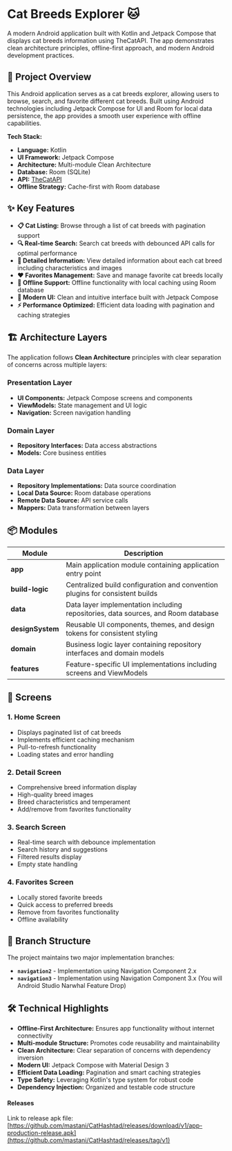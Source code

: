 # Cat Breeds Explorer 🐱

A modern Android application built with Kotlin and Jetpack Compose that displays cat breeds information using TheCatAPI. The app demonstrates clean architecture principles, offline-first approach, and modern Android development practices.

## 📱 Project Overview

This Android application serves as a cat breeds explorer, allowing users to browse, search, and favorite different cat breeds. Built using Android technologies including Jetpack Compose for UI and Room for local data persistence, the app provides a smooth user experience with offline capabilities.

**Tech Stack:**
- **Language:** Kotlin
- **UI Framework:** Jetpack Compose
- **Architecture:** Multi-module Clean Architecture
- **Database:** Room (SQLite)
- **API:** [TheCatAPI](https://thecatapi.com)
- **Offline Strategy:** Cache-first with Room database

## ✨ Key Features

- **📋 Cat Listing:** Browse through a list of cat breeds with pagination support
- **🔍 Real-time Search:** Search cat breeds with debounced API calls for optimal performance
- **📖 Detailed Information:** View detailed information about each cat breed including characteristics and images
- **❤️ Favorites Management:** Save and manage favorite cat breeds locally
- **🔄 Offline Support:** Offline functionality with local caching using Room database
- **📱 Modern UI:** Clean and intuitive interface built with Jetpack Compose
- **⚡ Performance Optimized:** Efficient data loading with pagination and caching strategies

## 🏗️ Architecture Layers

The application follows **Clean Architecture** principles with clear separation of concerns across multiple layers:

### Presentation Layer
- **UI Components:** Jetpack Compose screens and components
- **ViewModels:** State management and UI logic
- **Navigation:** Screen navigation handling

### Domain Layer
- **Repository Interfaces:** Data access abstractions
- **Models:** Core business entities

### Data Layer
- **Repository Implementations:** Data source coordination
- **Local Data Source:** Room database operations
- **Remote Data Source:** API service calls
- **Mappers:** Data transformation between layers

## 📦 Modules

| Module | Description |
|--------|-------------|
| **app** | Main application module containing application entry point |
| **build-logic** | Centralized build configuration and convention plugins for consistent builds |
| **data** | Data layer implementation including repositories, data sources, and Room database |
| **designSystem** | Reusable UI components, themes, and design tokens for consistent styling |
| **domain** | Business logic layer containing repository interfaces and domain models |
| **features** | Feature-specific UI implementations including screens and ViewModels |

## 🚀 Screens

### 1. Home Screen
- Displays paginated list of cat breeds
- Implements efficient caching mechanism
- Pull-to-refresh functionality
- Loading states and error handling

### 2. Detail Screen
- Comprehensive breed information display
- High-quality breed images
- Breed characteristics and temperament
- Add/remove from favorites functionality

### 3. Search Screen
- Real-time search with debounce implementation
- Search history and suggestions
- Filtered results display
- Empty state handling

### 4. Favorites Screen
- Locally stored favorite breeds
- Quick access to preferred breeds
- Remove from favorites functionality
- Offline availability

## 🌿 Branch Structure

The project maintains two major implementation branches:

- **`navigation2`** - Implementation using Navigation Component 2.x
- **`navigation3`** - Implementation using Navigation Component 3.x (You will Android Studio Narwhal Feature Drop)

## 🛠️ Technical Highlights

- **Offline-First Architecture:** Ensures app functionality without internet connectivity
- **Multi-module Structure:** Promotes code reusability and maintainability
- **Clean Architecture:** Clear separation of concerns with dependency inversion
- **Modern UI:** Jetpack Compose with Material Design 3
- **Efficient Data Loading:** Pagination and smart caching strategies
- **Type Safety:** Leveraging Kotlin's type system for robust code
- **Dependency Injection:** Organized and testable code structure

#### Releases
Link to release apk file: [https://github.com/mastani/CatHashtad/releases/download/v1/app-production-release.apk](https://github.com/mastani/CatHashtad/releases/tag/v1)
